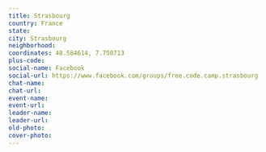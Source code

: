 ```yaml
---
title: Strasbourg
country: France
state: 
city: Strasbourg
neighborhood: 
coordinates: 48.584614, 7.750713
plus-code:
social-name: Facebook
social-url: https://www.facebook.com/groups/free.code.camp.strasbourg
chat-name:
chat-url:
event-name:
event-url:
leader-name:
leader-url:
old-photo: 
cover-photo:
---
```

